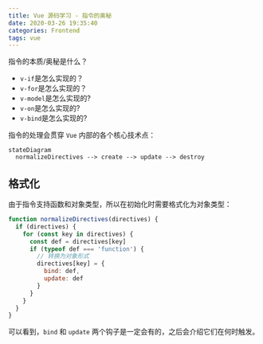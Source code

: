 ```yaml
---
title: Vue 源码学习 - 指令的奥秘
date: 2020-03-26 19:35:40
categories: Frontend
tags: vue
---
```


指令的本质/奥秘是什么？

- `v-if`是怎么实现的？
- `v-for`是怎么实现的？
- `v-model`是怎么实现的?
- `v-on`是怎么实现的?
- `v-bind`是怎么实现的?

指令的处理会贯穿 `Vue` 内部的各个核心技术点：

```mermaid
stateDiagram
  normalizeDirectives --> create --> update --> destroy
```

## 格式化

由于指令支持函数和对象类型，所以在初始化时需要格式化为对象类型：

```js
function normalizeDirectives(directives) {
  if (directives) {
    for (const key in directives) {
      const def = directives[key]
      if (typeof def === 'function') {
        // 转换为对象形式
        directives[key] = {
          bind: def,
          update: def
        }
      }
    }
  }
}
```

可以看到，`bind` 和 `update` 两个钩子是一定会有的，之后会介绍它们在何时触发。
